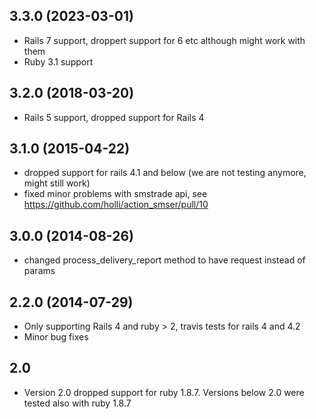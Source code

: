 ## 3.3.0 (2023-03-01)
  - Rails 7 support, droppert support for 6 etc although might work with them
  - Ruby 3.1 support

## 3.2.0 (2018-03-20)

  - Rails 5 support, dropped support for Rails 4

## 3.1.0 (2015-04-22)

  - dropped support for rails 4.1 and below (we are not testing anymore, might still work)
  - fixed minor problems with smstrade api, see https://github.com/holli/action_smser/pull/10

## 3.0.0 (2014-08-26)

  - changed process_delivery_report method to have request instead of params

## 2.2.0 (2014-07-29)

  - Only supporting Rails 4 and ruby > 2, travis tests for rails 4 and 4.2
  - Minor bug fixes

## 2.0

  - Version 2.0 dropped support for ruby 1.8.7. Versions below 2.0 were tested also with ruby 1.8.7

